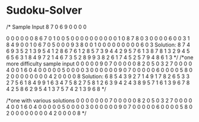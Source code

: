 # Sudoku-Solver


/* Sample Input
8 7 0 6 9 0 0 0 0

0 0 0 0 0 0 8 6 7
0 1 0 0 5 0 0 0 0
0 0 0 0 0 0 1 0 8
7 8 0 3 0 0 0 0 6
0 0 3 1 8 4 9 0 0
1 0 6 7 0 5 0 0 0
9 3 8 0 0 1 0 0 0
0 0 0 0 0 0 6 0 3
Solution:
8 7 4   6 9 3   5 2 1
3 9 5   4 1 2   8 6 7
6 1 2   8 5 7   3 9 4
4 2 9   5 7 6   1 3 8
7 8 1   3 2 9   4 5 6
5 6 3   1 8 4   9 7 2
1 4 6   7 3 5   2 8 9
9 3 8   2 6 1   7 4 5
2 5 7   9 4 8   6 1 3
*/
/*one more difficulty sample input
0 0 0 0 0 9 0 7 0
0 0 0 0 8 2 0 5 0
3 2 7 0 0 0 0 4 0
0 1 6 0 4 0 0 0 0
0 5 0 0 0 0 3 0 0
0 0 0 0 9 0 7 0 0
0 0 0 6 0 0 0 0 5
8 0 2 0 0 0 0 0 0
0 0 4 2 0 0 0 0 8
Solution:
6 8 5   4 3 9   2 7 1
4 9 1   7 8 2   6 5 3
3 2 7   5 6 1   8 4 9
9 1 6   3 4 7   5 8 2
7 5 8   1 2 6   3 9 4
2 4 3   8 9 5   7 1 6
1 3 9   6 7 8   4 2 5
8 6 2   9 5 4   1 3 7
5 7 4   2 1 3   9 6 8
*/


/*one with various solutions
0 0 0 0 0 0 0 7 0
0 0 0 0 8 2 0 5 0
3 2 7 0 0 0 0 4 0
0 1 6 0 4 0 0 0 0
0 5 0 0 0 0 3 0 0
0 0 0 0 9 0 7 0 0
0 0 0 6 0 0 0 0 5
8 0 2 0 0 0 0 0 0
0 0 4 2 0 0 0 0 8
*/
